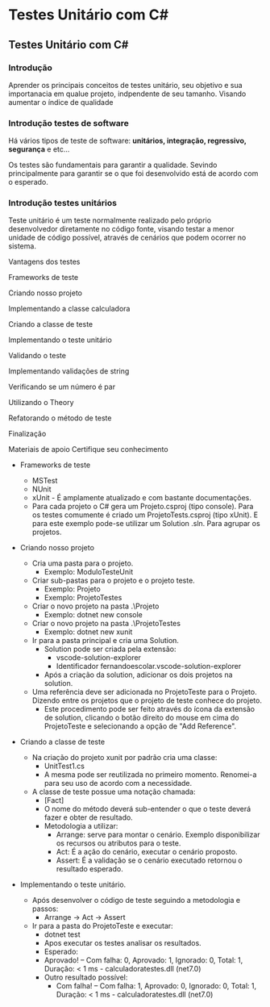 # Testes Unitário com C#

## Testes Unitário com C#

### Introdução

  Aprender os principais conceitos de testes unitário, seu objetivo e sua importanacia em qualue projeto, indpendente de seu tamanho. Visando aumentar o índice de qualidade

### Introdução testes de software

  Há vários tipos de teste de software: **unitários, integração, regressivo, segurança** e etc... 

  Os testes são fundamentais para garantir a qualidade. Sevindo principalmente para garantir se o que foi desenvolvido está de acordo com o esperado.
  
### Introdução testes unitários

  Teste unitário é um teste normalmente realizado pelo próprio desenvolvedor diretamente no código fonte, visando testar a menor unidade de código possível, através de cenários que podem ocorrer no sistema.



  
  

Vantagens dos testes

Frameworks de teste

Criando nosso projeto

Implementando a classe calculadora

Criando a classe de teste

Implementando o teste unitário

Validando o teste

Implementando validações de string

Verificando se um número é par

Utilizando o Theory

Refatorando o método de teste

Finalização

Materiais de apoio
Certifique seu conhecimento



- Frameworks de teste
  - MSTest
  - NUnit
  - xUnit - É amplamente atualizado e com bastante documentações.
  - Para cada projeto o C# gera um Projeto.csproj (tipo console). Para os testes comumente é criado um ProjetoTests.csproj (tipo xUnit). E para este exemplo pode-se utilizar um Solution .sln. Para agrupar os projetos.

- Criando nosso projeto
  - Cria uma pasta para o projeto.
    - Exemplo: ModuloTesteUnit
  - Criar sub-pastas para o projeto e o projeto teste.
    - Exemplo: Projeto   
    - Exemplo: ProjetoTestes
  - Criar o novo projeto na pasta .\Projeto
    - Exemplo: dotnet new console
  - Criar o novo projeto na pasta .\ProjetoTestes
    - Exemplo: dotnet new xunit
  - Ir para a pasta principal e cria uma Solution.
    - Solution pode ser criada pela extensão:
      - vscode-solution-explorer
      - Identificador fernandoescolar.vscode-solution-explorer
    - Após a criação da solution, adicionar os dois projetos na solution.
  - Uma referência deve ser adicionada no ProjetoTeste para o Projeto. Dizendo entre os projetos que o projeto de teste conhece do projeto.
    - Este procedimento pode ser feito através do ícona da extensão de solution, clicando o botão direito do mouse em cima do ProjetoTeste e selecionando a opção de "Add Reference".
    
- Criando a classe de teste
  - Na criação do projeto xunit por padrão cria uma classe:
    - UnitTest1.cs 
    - A mesma pode ser reutilizada no primeiro momento. Renomei-a para seu uso de acordo com a necessidade.
  - A classe de teste possue uma notação chamada:
    - [Fact]
    - O nome do método deverá sub-entender o que o teste deverá fazer e obter de resultado.
    - Metodologia a utilizar:
      - Arrange: serve para montar o cenário. Exemplo disponibilizar os recursos ou atributos para o teste.
      - Act: É a ação do cenário, executar o cenário proposto.
      - Assert: É a validação se o cenário executado retornou o resultado esperado.

- Implementando o teste unitário.
  - Após desenvolver o código de teste seguindo a metodologia e passos:
    - Arrange -> Act -> Assert
  - Ir para a pasta do ProjetoTeste e executar:
    - dotnet test
    - Apos executar os testes analisar os resultados.
    - Esperado:
    - Aprovado!  – Com falha:     0, Aprovado:     1, Ignorado:     0, Total:     1, Duração: < 1 ms - calculadoratestes.dll (net7.0)
    - Outro resultado possível: 
      - Com falha! – Com falha:     1, Aprovado:     0, Ignorado:     0, Total:     1, Duração: < 1 ms - calculadoratestes.dll (net7.0)
	

  
    
    